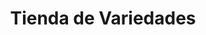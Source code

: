 ---
title: "Tienda de Variedades"
url: /ciudad-satelite/tienda-de-variedades-avenida-diego-de-ocana-6/
shop: Lebensmittel
---